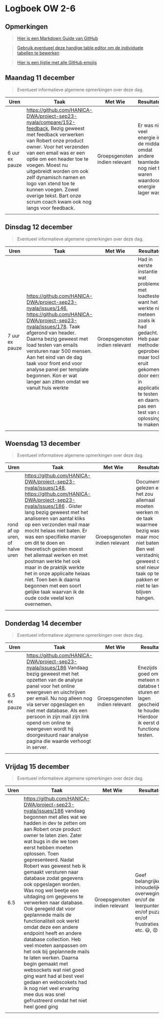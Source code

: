 # Logboek OW 2-6

## Opmerkingen

> [Hier is een Markdown Guide van GitHub](https://guides.github.com/features/mastering-markdown/)

> [Gebruik eventueel deze handige table editor om de individuele tabellen te bewerken](https://www.tablesgenerator.com/markdown_tables)

> [Hier is een lijstje met alle GitHub emojis](https://github.com/ikatyang/emoji-cheat-sheet/blob/master/README.md)

## Maandag 11 december

> Eventueel informatieve algemene opmerkingen over deze dag.

| Uren | Taak  | Met Wie | Resultaten | Emotie | Link |
|---|---|---|---|---|---|
| 6 uur ex pauze | https://github.com/HANICA-DWA/project-sep23-nyala/compare/152-feedback, Bezig geweest met feedback verwerken van Robert onze product owner. Voor het verzenden van een email was er een optie om een header toe te voegen. Moest nu uitgebreidt worden om ook zelf dynamisch namen en logo van xtend toe te kunnen voegen. Zowel overige tekst. Bart onze scrum coach kwam ook nog langs voor feedback. | Groepsgenoten indien relevant | Er was niet veel energie in de middag omdat andere teamleden nog niet fit waren waardoor energie lager was  |:smiley:, :mask: | https://github.com/HANICA-DWA/project-sep23-nyala/commit/729b5c97475c4511eb5484166f3350c774f75dbd |
| | | | | | |


## Dinsdag 12 december

> Eventueel informatieve algemene opmerkingen over deze dag.

| Uren | Taak  | Met Wie | Resultaten | Emotie | Link |
|---|---|---|---|---|---|
| 7 uur ex pauze | https://github.com/HANICA-DWA/project-sep23-nyala/issues/146, https://github.com/HANICA-DWA/project-sep23-nyala/issues/178. Taak afgerond van header. Daarna bezig geweest met load testen van emails versturen naar 500 mensen. Aan het eind van de dag taak voor front end voor analyse panel per template begonnen. Kon er wat langer aan zitten omdat we vanuit huis werkte  | Groepsgenoten indien relevant | Had in eerste instantie wat problemen met loadtesten want het werkte niet meteen zoals ik had gedacht. Heb paar methodes geprobeerd maar toch eruit gekomen door eerst in applicatie te testen en daarna pas een test van de oplossing te maken  |:smiley: :satisfied:| https://github.com/HANICA-DWA/project-sep23-nyala/commit/b926493e1c0f8fcdc9ed574af7df84fd13c75673, https://github.com/HANICA-DWA/project-sep23-nyala/commit/8466baba8b18fc19498d13aa0b0ec52ec6fbacf5, https://github.com/HANICA-DWA/project-sep23-nyala/commit/0cb15cef5ab404d4eb2bcfdb7cf8f7e2ede69d10 |
| | | | | | |

## Woensdag 13 december

> Eventueel informatieve algemene opmerkingen over deze dag.

| Uren | Taak  | Met Wie | Resultaten | Emotie | Link |
|---|---|---|---|---|---|
| rond af op uren, of halve uren | https://github.com/HANICA-DWA/project-sep23-nyala/issues/148, https://github.com/HANICA-DWA/project-sep23-nyala/issues/186 . Gister lang bezig geweest met het analiseren van aantal kliks op een verzonden mail maar mocht helaas niet baten. Er was een specifieke manier om dit te doen en theoretisch gezien moest het allemaal werken en met postman werkte het ook maar in de praktijk werkte het in onze applicaite helaas niet. Toen ben ik daarna begonnen met een soort gelijke taak waarvan ik de oude code veelal kon overnemen.| Groepsgenoten indien relevant | Documenten gelezen en het zou allemaal moeten werken met de taak waarmee ik bezig was maar mocht niet baten. Ben wel verstadnig geweest om snel nieuwe taak op te pakken en niet te lang blijven hangen. |:rage:, :face_exhaling: :scream:| https://github.com/HANICA-DWA/project-sep23-nyala/commit/d8365e54aeaa0ea11f9ddb24044c0bb4f5086535, https://github.com/HANICA-DWA/project-sep23-nyala/commit/c96222e0a83bbd7c924aa2acffd8fec8d2321784, https://github.com/HANICA-DWA/project-sep23-nyala/commit/7fc4eeda5bba8c0ca03a8bf7f810d0dce57fb58b|
| | | | | | |

## Donderdag 14 december

> Eventueel informatieve algemene opmerkingen over deze dag.

| Uren | Taak  | Met Wie | Resultaten | Emotie | Link |
|---|---|---|---|---|---|
| 6.5 ex pauze |https://github.com/HANICA-DWA/project-sep23-nyala/issues/186 Vandaag bezig geweest met het opzetten van de analyse panel voor het online weergeven en uischrijven per email. Nu nog alleen nog via server opgeslagen en niet met database. Als een persoon in zijn mail zijn link opend om online te weergeven wordt hij doorgestuurd naar analyse pagina die waarde verhoogt in server. | Groepsgenoten indien relevant | Enezijds goed om niet meteen naar databse te sturen en lagen gescheiden te houden. Hierdoor kan ik eerst de functionaliteit testen.  |:smiley:, :satisfied:,  | [link naar de resultaten] https://github.com/HANICA-DWA/project-sep23-nyala/commit/a15b1e13f8d7788b4358fe02462180ed1f7f1446 |
| | | | | | |

## Vrijdag 15 december

> Eventueel informatieve algemene opmerkingen over deze dag.

| Uren | Taak  | Met Wie | Resultaten | Emotie | Link |
|---|---|---|---|---|---|
| 6.5 | https://github.com/HANICA-DWA/project-sep23-nyala/issues/186 vandaag begonnen met alles wat we hadden in dev te zetten om aan Robert onze product owner te laten zien. Zater wat bugs in die we toen eerst hebben moeten oplossen. Toen gepresenteerd. Nadat Robert was geweest heb ik gemaakt versturen naar database zodat gegevens ook opgeslagen worden. Was nog wel beetje een uitdaging om gegevens te verwerken naar database. Ook geregeld dat voor geplannede mails de functionaliteit ook werkt omdat deze een andere endpoint heeft en andere database collection. Heb veel moeten aanpassen om het ook bij geplannede mails te laten werken. Daarna begin gemaakt met websockets wat niet goed ging want had al best veel gedaan en webscokets had ik nog niet veel ervaring mee dus was snel gefrustreerd omdat het niet heel goed ging | Groepsgenoten indien relevant | Geef belangrijke inhoudelijke overwegingen en/of de leerpunten en/of puzzels en/of frustraties, etc.  :smiley:, :rage: :satisfied: | https://github.com/HANICA-DWA/project-sep23-nyala/commit/c5df62d7b11a7640fcd01a415833a3a6712aaed8#diff-676cb09a758d2691219a1c5a9fceaeb573641d43222c484868c48d7b7a07983b |
| | | | | | |
